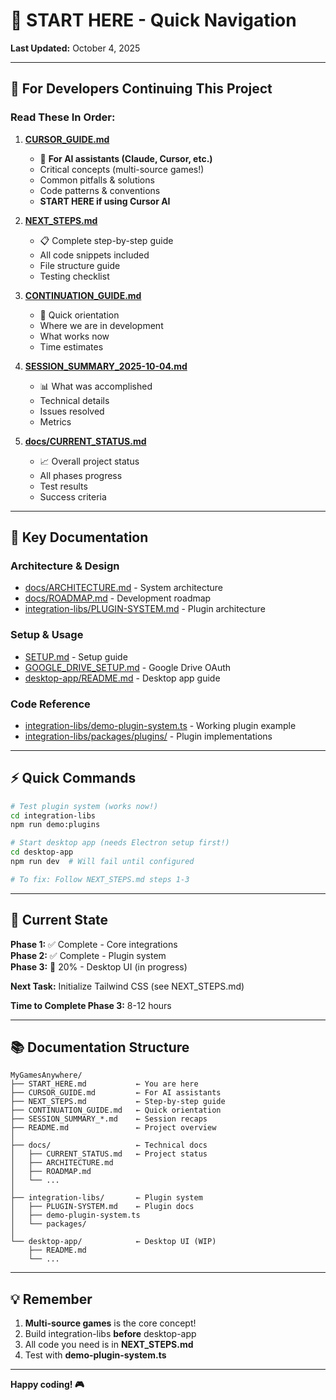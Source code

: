 # 🚀 START HERE - Quick Navigation

**Last Updated:** October 4, 2025

---

## 📍 For Developers Continuing This Project

### Read These In Order:

1. **[CURSOR_GUIDE.md](./CURSOR_GUIDE.md)** 
   - 🤖 **For AI assistants (Claude, Cursor, etc.)**
   - Critical concepts (multi-source games!)
   - Common pitfalls & solutions
   - Code patterns & conventions
   - **START HERE if using Cursor AI**

2. **[NEXT_STEPS.md](./NEXT_STEPS.md)**
   - 📋 Complete step-by-step guide
   - All code snippets included
   - File structure guide
   - Testing checklist

3. **[CONTINUATION_GUIDE.md](./CONTINUATION_GUIDE.md)**
   - 🎯 Quick orientation
   - Where we are in development
   - What works now
   - Time estimates

4. **[SESSION_SUMMARY_2025-10-04.md](./SESSION_SUMMARY_2025-10-04.md)**
   - 📊 What was accomplished
   - Technical details
   - Issues resolved
   - Metrics

5. **[docs/CURRENT_STATUS.md](./docs/CURRENT_STATUS.md)**
   - 📈 Overall project status
   - All phases progress
   - Test results
   - Success criteria

---

## 📁 Key Documentation

### Architecture & Design
- [docs/ARCHITECTURE.md](./docs/ARCHITECTURE.md) - System architecture
- [docs/ROADMAP.md](./docs/ROADMAP.md) - Development roadmap
- [integration-libs/PLUGIN-SYSTEM.md](./integration-libs/PLUGIN-SYSTEM.md) - Plugin architecture

### Setup & Usage
- [SETUP.md](./SETUP.md) - Setup guide
- [GOOGLE_DRIVE_SETUP.md](./GOOGLE_DRIVE_SETUP.md) - Google Drive OAuth
- [desktop-app/README.md](./desktop-app/README.md) - Desktop app guide

### Code Reference
- [integration-libs/demo-plugin-system.ts](./integration-libs/demo-plugin-system.ts) - Working plugin example
- [integration-libs/packages/plugins/](./integration-libs/packages/plugins/) - Plugin implementations

---

## ⚡ Quick Commands

```bash
# Test plugin system (works now!)
cd integration-libs
npm run demo:plugins

# Start desktop app (needs Electron setup first!)
cd desktop-app
npm run dev  # Will fail until configured

# To fix: Follow NEXT_STEPS.md steps 1-3
```

---

## 🎯 Current State

**Phase 1:** ✅ Complete - Core integrations  
**Phase 2:** ✅ Complete - Plugin system  
**Phase 3:** 🚧 20% - Desktop UI (in progress)

**Next Task:** Initialize Tailwind CSS (see NEXT_STEPS.md)

**Time to Complete Phase 3:** 8-12 hours

---

## 📚 Documentation Structure

```
MyGamesAnywhere/
├── START_HERE.md           ← You are here
├── CURSOR_GUIDE.md         ← For AI assistants
├── NEXT_STEPS.md           ← Step-by-step guide
├── CONTINUATION_GUIDE.md   ← Quick orientation
├── SESSION_SUMMARY_*.md    ← Session recaps
├── README.md               ← Project overview
│
├── docs/                   ← Technical docs
│   ├── CURRENT_STATUS.md   ← Project status
│   ├── ARCHITECTURE.md
│   ├── ROADMAP.md
│   └── ...
│
├── integration-libs/       ← Plugin system
│   ├── PLUGIN-SYSTEM.md    ← Plugin docs
│   ├── demo-plugin-system.ts
│   └── packages/
│
└── desktop-app/            ← Desktop UI (WIP)
    ├── README.md
    └── ...
```

---

## 💡 Remember

1. **Multi-source games** is the core concept!
2. Build integration-libs **before** desktop-app
3. All code you need is in **NEXT_STEPS.md**
4. Test with **demo-plugin-system.ts**

---

**Happy coding! 🎮**
